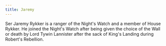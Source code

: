```yaml
---
title: Jaremy
---
```


Ser Jaremy Rykker is a ranger of the Night's Watch and a member of House Rykker. He joined the Night's Watch after being given the choice of the Wall or death by Lord Tywin Lannister after the sack of King's Landing during Robert's Rebellion.


